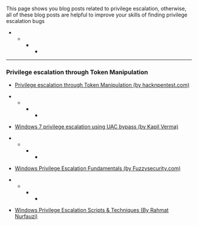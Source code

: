 This page shows you blog posts related to privilege escalation, otherwise, all of these blog posts are helpful to improve your skills of finding privilege escalation bugs


+ + + +
------------------------------------------------------------------------------




### Privilege escalation through Token Manipulation

* [Privilege escalation through Token Manipulation (by hacknpentest.com)](https://hacknpentest.com/privilege-escalation-through-token-manipulation/)



+ + + +

* [Windows 7 privilege escalation using UAC bypass (by Kapil Verma)](https://medium.com/@kapilvermarbl/windows-7-privilege-escalation-using-uac-bypass-b08f5523b7de)
+ + + +

* [Windows Privilege Escalation Fundamentals (by Fuzzysecurity.com)](https://www.fuzzysecurity.com/tutorials/16.html)

+ + + +

* [Windows Privilege Escalation Scripts & Techniques
  (By Rahmat Nurfauzi)](https://medium.com/@rahmatnurfauzi/windows-privilege-escalation-scripts-techniques-30fa37bd194)
